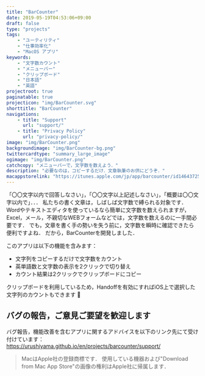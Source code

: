 ```yaml
---
title: "BarCounter"
date: 2019-05-19T04:53:06+09:00
draft: false
type: "projects"
tags:
    - "ユーティリティ"
    - "仕事効率化"
    - "MacOS アプリ"
keywords:
    - "文字数カウント"
    - "メニューバー"
    - "クリップボード"
    - "日本語"
    - "英語"
projectroot: true
paginatable: true
projecticon: "img/BarCounter.svg"
shorttitle: "BarCounter"
navigations:
    - title: "Support"
      url: "support/"
    - title: "Privacy Policy"
      url: "privacy-policy/"
image: "img/BarCounter.png"
backgroundimage: "img/BarCounter-bg.png"
twittercardtype: "summary_large_image"
ogimage: "img/BarCounter.png"
catchcopy: "メニューバーで，文字数を数えよう．"
description: "必要なのは，コピーするだけ．文章執筆のお供にどうぞ．"
macappstorelink: "https://itunes.apple.com/jp/app/barcounter/id1464372559"
---
```


「〇〇文字以内で回答しなさい」，「〇〇文字以上記述しなさい」，「概要は〇〇文字以内で」．．．
私たちの書く文章は，しばしば文字数で縛られる対象です．
Wordやテキストエディタを使っているなら簡単に文字数を数えられますが，Excel，メール，不親切なWEBフォームなどでは，文字数を数えるのに一手間必要です．
でも，文章を書く手の勢いを失う前に，文字数を瞬時に確認できたら便利ですよね．
だから，BarCounterを開発しました．

このアプリは以下の機能を含みます：

- 文字列をコピーするだけで文字数をカウント
- 英単語数と文字数の表示を2クリックで切り替え
- カウント結果は2クリックでクリップボードにコピー

クリップボードを利用しているため，Handoffを有効にすればiOS上で選択した文字列のカウントもできます :iphone:

## バグの報告，ご意見ご要望を歓迎します

バグ報告，機能改善を含むアプリに関するアドバイスを以下のリンク先にて受け付けています：
https://urushiyama.github.io/en/projects/barcounter/support/

> MacはApple社の登録商標です．
> 使用している機器および"Download from Mac App Store"の画像の権利はApple社に帰属します．
